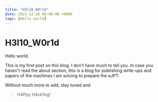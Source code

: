 ```yaml
---
title: "H3l10_W0r1d"
date: 2023-12-28 00:00:00 +0800
tags: [Hello world]
---
```


# H3l10_W0r1d

Hello world.

This is my first post on this blog. I don't have much to tell you. In case you haven't read the about section, this is a blog for publishing write-ups and papers of the machines I am solving to prepare the eJPT.

Without much more to add, stay tuned and

> H4Ppy H4ck1ng!
